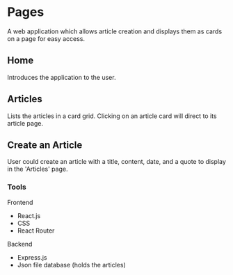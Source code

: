 # Pages
A web application which allows article creation and displays them as cards on a page for easy access.

## Home

Introduces the application to the user.

## Articles

Lists the articles in a card grid.
Clicking on an article card will direct to its article page.

## Create an Article

User could create an article with a title, content, date, and a quote to display in the 'Articles' page.

### Tools

Frontend
* React.js
* CSS
* React Router

Backend
* Express.js
* Json file database (holds the articles)
